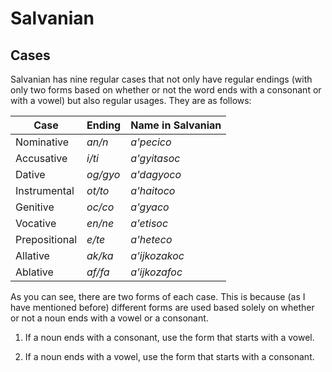 # **Salvanian**

## **Cases**

Salvanian has nine regular cases that not only have regular endings (with only two forms based on whether or not the word ends with a consonant or with a vowel) but also regular usages. They are as follows:



**Case** | **Ending** | **Name in Salvanian**
-----|-------|---------
Nominative | *an/n* | *a'pecico*
Accusative | *i/ti* | *a'gyitasoc*
Dative | *og/gyo* | *a'dagyoco*
Instrumental | *ot/to* | *a'haitoco*
Genitive | *oc/co* | *a'gyaco*
Vocative | *en/ne* | *a'etisoc*
Prepositional | *e/te* | *a'heteco*
Allative | *ak/ka* | *a'ijkozakoc*
Ablative | *af/fa* | *a'ijkozafoc*

As you can see, there are two forms of each case. This is because (as I have mentioned before) different forms are used based solely on whether or not a noun ends with a vowel or a consonant.

1. If a noun ends with a consonant, use the form that starts with a vowel.
    
2. If a noun ends with a vowel, use the form that starts with a consonant.
